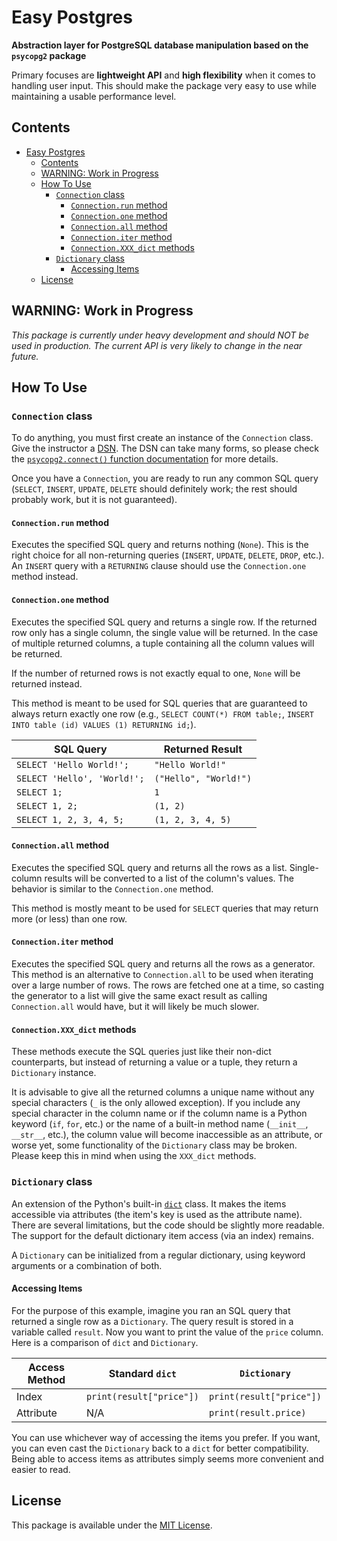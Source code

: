 # Easy Postgres

**Abstraction layer for PostgreSQL database manipulation based on the `psycopg2` package**

Primary focuses are **lightweight API** and **high flexibility** when it comes to handling user input. This should make the package very easy to use while maintaining a usable performance level.

## Contents

- [Easy Postgres](#easy-postgres)
  - [Contents](#contents)
  - [WARNING: Work in Progress](#warning-work-in-progress)
  - [How To Use](#how-to-use)
    - [`Connection` class](#connection-class)
      - [`Connection.run` method](#connectionrun-method)
      - [`Connection.one` method](#connectionone-method)
      - [`Connection.all` method](#connectionall-method)
      - [`Connection.iter` method](#connectioniter-method)
      - [`Connection.XXX_dict` methods](#connectionxxxdict-methods)
    - [`Dictionary` class](#dictionary-class)
      - [Accessing Items](#accessing-items)
  - [License](#license)

## WARNING: Work in Progress

*This package is currently under heavy development and should NOT be used in production. The current API is very likely to change in the near future.*

## How To Use

### `Connection` class

To do anything, you must first create an instance of the `Connection` class. Give the instructor a [DSN](https://en.wikipedia.org/wiki/Data_source_name). The DSN can take many forms, so please check the [`psycopg2.connect()` function documentation](http://initd.org/psycopg/docs/module.html#psycopg2.connect) for more details.

Once you have a `Connection`, you are ready to run any common SQL query (`SELECT`, `INSERT`, `UPDATE`, `DELETE` should definitely work; the rest should probably work, but it is not guaranteed).

#### `Connection.run` method

Executes the specified SQL query and returns nothing (`None`). This is the right choice for all non-returning queries (`INSERT`, `UPDATE`, `DELETE`, `DROP`, etc.). An `INSERT` query with a `RETURNING` clause should use the `Connection.one` method instead.

#### `Connection.one` method

Executes the specified SQL query and returns a single row. If the returned row only has a single column, the single value will be returned. In the case of multiple returned columns, a tuple containing all the column values will be returned.

If the number of returned rows is not exactly equal to one, `None` will be returned instead.

This method is meant to be used for SQL queries that are guaranteed to always return exactly one row (e.g., `SELECT COUNT(*) FROM table;`, `INSERT INTO table (id) VALUES (1) RETURNING id;`).

| SQL Query                   | Returned Result       |
| --------------------------- | --------------------- |
| `SELECT 'Hello World!';`    | `"Hello World!"`      |
| `SELECT 'Hello', 'World!';` | `("Hello", "World!")` |
| `SELECT 1;`                 | `1`                   |
| `SELECT 1, 2;`              | `(1, 2)`              |
| `SELECT 1, 2, 3, 4, 5;`     | `(1, 2, 3, 4, 5)`     |

#### `Connection.all` method

Executes the specified SQL query and returns all the rows as a list. Single-column results will be converted to a list of the column's values. The behavior is similar to the `Connection.one` method.

This method is mostly meant to be used for `SELECT` queries that may return more (or less) than one row.

#### `Connection.iter` method

Executes the specified SQL query and returns all the rows as a generator. This method is an alternative to `Connection.all` to be used when iterating over a large number of rows. The rows are fetched one at a time, so casting the generator to a list will give the same exact result as calling `Connection.all` would have, but it will likely be much slower.

#### `Connection.XXX_dict` methods

These methods execute the SQL queries just like their non-dict counterparts, but instead of returning a value or a tuple, they return a `Dictionary` instance.

It is advisable to give all the returned columns a unique name without any special characters (`_` is the only allowed exception). If you include any special character in the column name or if the column name is a Python keyword (`if`, `for`, etc.) or the name of a built-in method name (`__init__`, `__str__`, etc.), the column value will become inaccessible as an attribute, or worse yet, some functionality of the `Dictionary` class may be broken. Please keep this in mind when using the `XXX_dict` methods.

### `Dictionary` class

An extension of the Python's built-in [`dict`](https://docs.python.org/3/library/stdtypes.html#dict) class. It makes the items accessible via attributes (the item's key is used as the attribute name). There are several limitations, but the code should be slightly more readable. The support for the default dictionary item access (via an index) remains.

A `Dictionary` can be initialized from a regular dictionary, using keyword arguments or a combination of both.

#### Accessing Items

For the purpose of this example, imagine you ran an SQL query that returned a single row as a `Dictionary`. The query result is stored in a variable called `result`. Now you want to print the value of the `price` column. Here is a comparison of `dict` and `Dictionary`.

| Access Method | Standard `dict`          | `Dictionary`             |
| ------------- | ------------------------ | ------------------------ |
| Index         | `print(result["price"])` | `print(result["price"])` |
| Attribute     | N/A                      | `print(result.price)`    |

You can use whichever way of accessing the items you prefer. If you want, you can even cast the `Dictionary` back to a `dict` for better compatibility. Being able to access items as attributes simply seems more convenient and easier to read.

## License

This package is available under the [MIT License](https://en.wikipedia.org/wiki/MIT_License).
